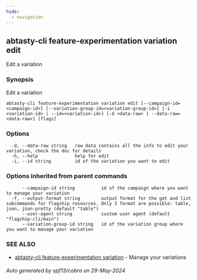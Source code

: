 ```yaml
---
hide:
  - navigation
---
```

## abtasty-cli feature-experimentation variation edit

Edit a variation

### Synopsis

Edit a variation

```
abtasty-cli feature-experimentation variation edit [--campaign-id=<campaign-id>] [--variation-group-id=<variation-group-id>] [-i <variation-id> | --id=<variation-id>] [-d <data-raw> | --data-raw=<data-raw>] [flags]
```

### Options

```
  -d, --data-raw string   raw data contains all the info to edit your variation, check the doc for details
  -h, --help              help for edit
  -i, --id string         id of the variation you want to edit
```

### Options inherited from parent commands

```
      --campaign-id string          id of the campaign where you want to manage your variation
  -f, --output-format string        output format for the get and list subcommands for flagship resources. Only 3 format are possible: table, json, json-pretty (default "table")
      --user-agent string           custom user agent (default "flagship-cli/main")
      --variation-group-id string   id of the variation group where you want to manage your variation
```

### SEE ALSO

* [abtasty-cli feature-experimentation variation](abtasty-cli_feature-experimentation_variation.md)	 - Manage your variations

###### Auto generated by spf13/cobra on 29-May-2024
